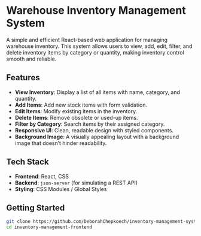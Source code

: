 # Warehouse Inventory Management System

A simple and efficient React-based web application for managing warehouse inventory. This system allows users to view, add, edit, filter, and delete inventory items by category or quantity, making inventory control smooth and reliable.

## Features

- **View Inventory**: Display a list of all items with name, category, and quantity.
- **Add Items**: Add new stock items with form validation.
- **Edit Items**: Modify existing items in the inventory.
- **Delete Items**: Remove obsolete or used-up items.
- **Filter by Category**: Search items by their assigned category.
- **Responsive UI**: Clean, readable design with styled components.
- **Background Image**: A visually appealing layout with a background image that doesn’t hinder readability.

## Tech Stack

- **Frontend**: React, CSS
- **Backend**: `json-server` (for simulating a REST API)
- **Styling**: CSS Modules / Global Styles


## Getting Started


```bash
git clone https://github.com/DeborahChepkoech/inventory-management-system-frontend.git
cd inventory-management-frontend



